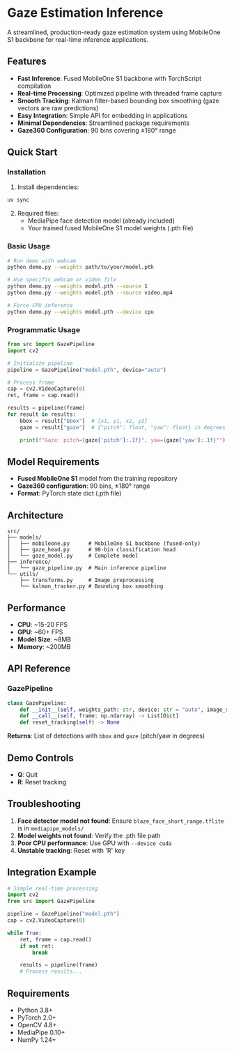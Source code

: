# Gaze Estimation Inference

A streamlined, production-ready gaze estimation system using MobileOne S1 backbone for real-time inference applications.

## Features

- **Fast Inference**: Fused MobileOne S1 backbone with TorchScript compilation
- **Real-time Processing**: Optimized pipeline with threaded frame capture
- **Smooth Tracking**: Kalman filter-based bounding box smoothing (gaze vectors are raw predictions)
- **Easy Integration**: Simple API for embedding in applications
- **Minimal Dependencies**: Streamlined package requirements
- **Gaze360 Configuration**: 90 bins covering ±180° range

## Quick Start

### Installation

1. Install dependencies:

```bash
uv sync
```

2. Required files:
   - MediaPipe face detection model (already included)
   - Your trained fused MobileOne S1 model weights (.pth file)

### Basic Usage

```bash
# Run demo with webcam
python demo.py --weights path/to/your/model.pth

# Use specific webcam or video file
python demo.py --weights model.pth --source 1
python demo.py --weights model.pth --source video.mp4

# Force CPU inference
python demo.py --weights model.pth --device cpu
```

### Programmatic Usage

```python
from src import GazePipeline
import cv2

# Initialize pipeline
pipeline = GazePipeline("model.pth", device="auto")

# Process frame
cap = cv2.VideoCapture(0)
ret, frame = cap.read()

results = pipeline(frame)
for result in results:
    bbox = result["bbox"]  # [x1, y1, x2, y2]
    gaze = result["gaze"]  # {"pitch": float, "yaw": float} in degrees

    print(f"Gaze: pitch={gaze['pitch']:.1f}°, yaw={gaze['yaw']:.1f}°")
```

## Model Requirements

- **Fused MobileOne S1** model from the training repository
- **Gaze360 configuration**: 90 bins, ±180° range
- **Format**: PyTorch state dict (.pth file)

## Architecture

```
src/
├── models/
│   ├── mobileone.py      # MobileOne S1 backbone (fused-only)
│   ├── gaze_head.py      # 90-bin classification head
│   └── gaze_model.py     # Complete model
├── inference/
│   └── gaze_pipeline.py  # Main inference pipeline
└── utils/
    ├── transforms.py     # Image preprocessing
    └── kalman_tracker.py # Bounding box smoothing
```

## Performance

- **CPU**: ~15-20 FPS
- **GPU**: ~60+ FPS
- **Model Size**: ~8MB
- **Memory**: ~200MB

## API Reference

### GazePipeline

```python
class GazePipeline:
    def __init__(self, weights_path: str, device: str = "auto", image_size: int = 224)
    def __call__(self, frame: np.ndarray) -> List[Dict]
    def reset_tracking(self) -> None
```

**Returns**: List of detections with `bbox` and `gaze` (pitch/yaw in degrees)

## Demo Controls

- **Q**: Quit
- **R**: Reset tracking

## Troubleshooting

1. **Face detector model not found**: Ensure `blaze_face_short_range.tflite` is in `mediapipe_models/`
2. **Model weights not found**: Verify the .pth file path
3. **Poor CPU performance**: Use GPU with `--device cuda`
4. **Unstable tracking**: Reset with 'R' key

## Integration Example

```python
# Simple real-time processing
import cv2
from src import GazePipeline

pipeline = GazePipeline("model.pth")
cap = cv2.VideoCapture(0)

while True:
    ret, frame = cap.read()
    if not ret:
        break

    results = pipeline(frame)
    # Process results...
```

## Requirements

- Python 3.8+
- PyTorch 2.0+
- OpenCV 4.8+
- MediaPipe 0.10+
- NumPy 1.24+
